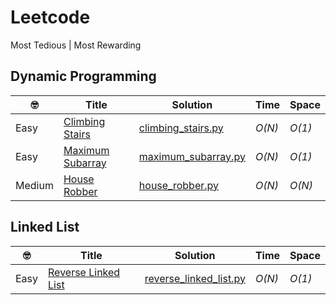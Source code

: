 # Leetcode
Most Tedious | Most Rewarding

## Dynamic Programming
|  🤓  | Title | Solution | Time | Space |
| --- | ----- | -------- | ---- | ----- |
| Easy | [Climbing Stairs](https://leetcode.com/problems/climbing-stairs/#/solutions) | [climbing_stairs.py](./scripts/climbing_stairs.py) | _O(N)_ | _O(1)_ |
| Easy | [Maximum Subarray](https://leetcode.com/problems/maximum-subarray/#/solutions) | [maximum_subarray.py](./scripts/maximum_subarray.py) | _O(N)_ | _O(1)_ |
| Medium | [House Robber](https://leetcode.com/problems/house-robber/#/solutions) | [house_robber.py](./scripts/house_robber.py) | _O(N)_ | _O(N)_ |


## Linked List
|  🤓  | Title | Solution | Time | Space |
| --- | ----- | -------- | ---- | ----- |
| Easy | [Reverse Linked List](https://leetcode.com/problems/reverse-linked-list/) | [reverse_linked_list.py](./scripts/reverse_linked_list.py) | _O(N)_ | _O(1)_ |